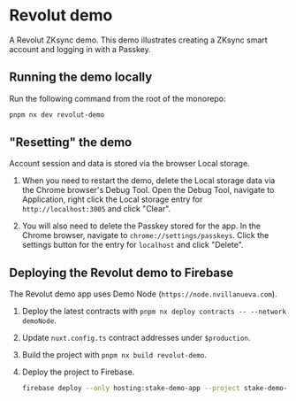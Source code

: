 # Revolut demo

A Revolut ZKsync demo. This demo illustrates creating a ZKsync smart account and
logging in with a Passkey.

## Running the demo locally

Run the following command from the root of the monorepo:

```bash
pnpm nx dev revolut-demo
```

## "Resetting" the demo

Account session and data is stored via the browser Local storage.

1. When you need to restart the demo, delete the Local storage data via the
   Chrome browser's Debug Tool. Open the Debug Tool, navigate to Application,
   right click the Local storage entry for `http://localhost:3005` and click
   "Clear".

2. You will also need to delete the Passkey stored for the app. In the Chrome
   browser, navigate to `chrome://settings/passkeys`. Click the settings button
   for the entry for `localhost` and click "Delete".

## Deploying the Revolut demo to Firebase

The Revolut demo app uses Demo Node (`https://node.nvillanueva.com`).

1. Deploy the latest contracts with
   `pnpm nx deploy contracts -- --network demoNode`.

2. Update `nuxt.config.ts` contract addresses under `$production`.

3. Build the project with `pnpm nx build revolut-demo`.

4. Deploy the project to Firebase.

   ```bash
   firebase deploy --only hosting:stake-demo-app --project stake-demo-app
   ```
